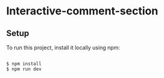 # Interactive-comment-section

## Setup

To run this project, install it locally using npm:

```

$ npm install
$ npm run dev

```
